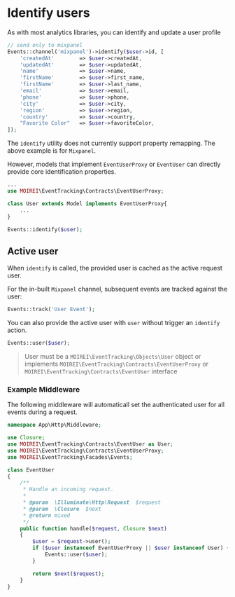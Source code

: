 # Identify users

As with most analytics libraries, you can identify and update a user profile

```php
// send only to mixpanel
Events::channel('mixpanel')->identify($user->id, [
    'createdAt'        => $user->createdAt,
    'updatedAt'        => $user->updatedAt,
    'name'             => $user->name,
    'firstName'        => $user->first_name,
    'firstName'        => $user->last_name,
    'email'            => $user->email,
    'phone'            => $user->phone,
    'city'             => $user->city,
    'region'           => $user->region,
    'country'          => $user->country,
    "Favorite Color"   => $user->favoriteColor,
]);
```

The `identify` utility does not currently support property remapping. The above example is for `Mixpanel`.

However, models that implement `EventUserProxy` or `EventUser` can directly provide core identification properties.

```php
...
use MOIREI\EventTracking\Contracts\EventUserProxy;

class User extends Model implements EventUserProxy{
    ...
}
```

```php
Events::identify($user);
```

## Active user

When `identify` is called, the provided user is cached as the active request user.

For the in-built `Mixpanel` channel, subsequent events are tracked against the user:

```php
Events::track('User Event');
```

You can also provide the active user with `user` without trigger an `identify` action.

```php
Events::user($user);
```

> User must be a `MOIREI\EventTracking\Objects\User` object or implements `MOIREI\EventTracking\Contracts\EventUserProxy` or `MOIREI\EventTracking\Contracts\EventUser` interface

### Example Middleware

The following middleware will automaticall set the authenticated user for all events during a request.

```php
namespace App\Http\Middleware;

use Closure;
use MOIREI\EventTracking\Contracts\EventUser as User;
use MOIREI\EventTracking\Contracts\EventUserProxy;
use MOIREI\EventTracking\Facades\Events;

class EventUser
{
    /**
     * Handle an incoming request.
     *
     * @param  \Illuminate\Http\Request  $request
     * @param  \Closure  $next
     * @return mixed
     */
    public function handle($request, Closure $next)
    {
        $user = $request->user();
        if ($user instanceof EventUserProxy || $user instanceof User) {
            Events::user($user);
        }

        return $next($request);
    }
}
```
